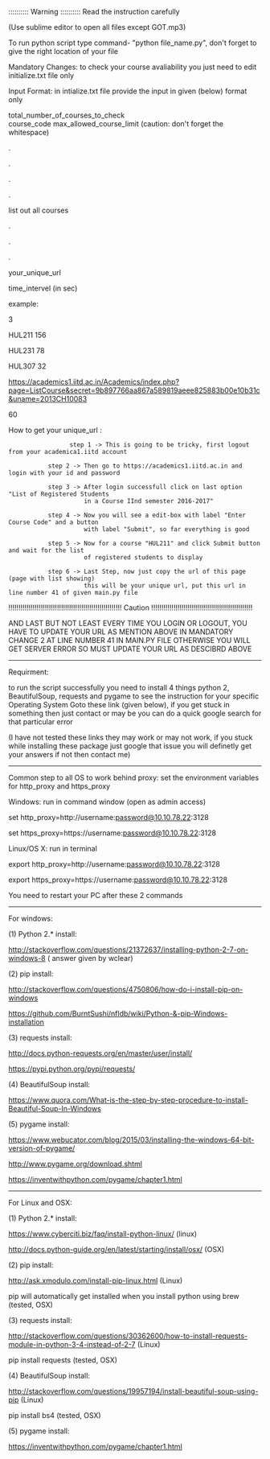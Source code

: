 :::::::::: Warning :::::::::: Read the instruction carefully

(Use sublime editor to open all files except GOT.mp3)

To run python script type command- "python file_name.py", don't forget to give the right location of your file

Mandatory Changes:    to check your course avaliability you just need to edit initialize.txt file only

Input Format:   in intialize.txt file provide the input in given (below) format only

total_number_of_courses_to_check <br />
course_code max_allowed_course_limit (caution: don't forget the whitespace) <br />

.

.

.

.

list out all courses

.

.

.

your_unique_url

time_intervel (in sec)

example:

3

HUL211 156

HUL231 78

HUL307 32

https://academics1.iitd.ac.in/Academics/index.php?page=ListCourse&secret=9b897766aa867a589819aeee825883b00e10b31c&uname=2013CH10083

60

How to get your unique_url :  
			   
			         step 1 -> This is going to be tricky, first logout from your academica1.iitd account

               step 2 -> Then go to https://academics1.iitd.ac.in and login with your id and password
               
               step 3 -> After login successfull click on last option "List of Registered Students 
                         in a Course IInd semester 2016-2017"
               
               step 4 -> Now you will see a edit-box with label "Enter Course Code" and a button 
                         with label "Submit", so far everything is good
               
               step 5 -> Now for a course "HUL211" and click Submit button and wait for the list 
                         of registered students to display
               
               step 6 -> Last Step, now just copy the url of this page (page with list showing) 
                         this will be your unique url, put this url in line number 41 of given main.py file


!!!!!!!!!!!!!!!!!!!!!!!!!!!!!!!!!!!!!!!!!!!!!!!!!!!!!!!! Caution !!!!!!!!!!!!!!!!!!!!!!!!!!!!!!!!!!!!!!!!!!!!!!!!!!

AND LAST BUT NOT LEAST EVERY TIME YOU LOGIN OR LOGOUT, YOU HAVE TO UPDATE YOUR URL AS MENTION ABOVE IN MANDATORY CHANGE 2 AT LINE 
NUMBER 41 IN MAIN.PY FILE OTHERWISE YOU WILL GET SERVER ERROR SO MUST UPDATE YOUR URL AS DESCIBRD ABOVE

----------------------------------------------------------------------

Requirment:


 to run the script successfully you need to install 4 things python 2, BeautifulSoup, requests and pygame 
 to see the instruction for your specific Operating System Goto these  link (given below), if you get stuck in 
 something then just contact or may be you can do a quick google search for that particular error 
 
 (I have not tested these links they may work or may not work, if you stuck while installing these package just 
 google that issue you will definetly get your answers if not then contact me)


----------------------------------------------------------------------

Common step to all OS to work behind proxy:  		set the environment variables for http_proxy and https_proxy

Windows: 			run in command window (open as admin access)

set http_proxy=http://username:password@10.10.78.22:3128

set https_proxy=https://username:password@10.10.78.22:3128


Linux/OS X: 				run in terminal

export http_proxy=http://username:password@10.10.78.22:3128

export https_proxy=https://username:password@10.10.78.22:3128


You need to restart your PC after these 2 commands

----------------------------------------------------------------------

For windows:


(1) Python 2.* install: 

http://stackoverflow.com/questions/21372637/installing-python-2-7-on-windows-8 ( answer given by wclear)

(2) pip install:

http://stackoverflow.com/questions/4750806/how-do-i-install-pip-on-windows

https://github.com/BurntSushi/nfldb/wiki/Python-&-pip-Windows-installation

(3) requests install:

http://docs.python-requests.org/en/master/user/install/

https://pypi.python.org/pypi/requests/

(4) BeautifulSoup install:

https://www.quora.com/What-is-the-step-by-step-procedure-to-install-Beautiful-Soup-In-Windows

(5) pygame install:

https://www.webucator.com/blog/2015/03/installing-the-windows-64-bit-version-of-pygame/

http://www.pygame.org/download.shtml

https://inventwithpython.com/pygame/chapter1.html

----------------------------------------------------------------------
For Linux and OSX:

(1) Python 2.* install: 

https://www.cyberciti.biz/faq/install-python-linux/ (linux)

http://docs.python-guide.org/en/latest/starting/install/osx/ (OSX)

(2) pip install:

http://ask.xmodulo.com/install-pip-linux.html (Linux)

pip will automatically get installed when you install python using brew (tested, OSX)

(3) requests install:

http://stackoverflow.com/questions/30362600/how-to-install-requests-module-in-python-3-4-instead-of-2-7  (Linux)

pip install requests (tested, OSX)

(4) BeautifulSoup install:

http://stackoverflow.com/questions/19957194/install-beautiful-soup-using-pip (Linux)

pip install bs4 (tested, OSX)

(5) pygame install:

https://inventwithpython.com/pygame/chapter1.html